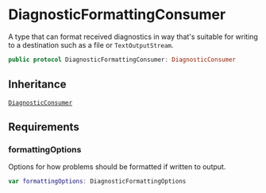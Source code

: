 # DiagnosticFormattingConsumer

A type that can format received diagnostics in way that's suitable for writing to a destination such as a file or `TextOutputStream`.

``` swift
public protocol DiagnosticFormattingConsumer: DiagnosticConsumer 
```

## Inheritance

[`DiagnosticConsumer`](/DiagnosticConsumer)

## Requirements

### formattingOptions

Options for how problems should be formatted if written to output.

``` swift
var formattingOptions: DiagnosticFormattingOptions 
```

